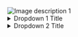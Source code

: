 <img src="image_url_1.jpg" alt="Image description 1">
<details>
  <summary>Dropdown 1 Title</summary>
  <p>This is some text for Dropdown 1.</p>
  <ul>
    <li><a href="link1_url">Link 1</a></li>
    <li><a href="link2_url">Link 2</a></li>
    <li><a href="link3_url">Link 3</a></li>
  </ul>
</details>

<details>
  <summary>Dropdown 2 Title</summary>
  <p>This is some text for Dropdown 2.</p>
  <img src="image_url_2.jpg" alt="Image description 2">
  <ul>
    <li><a href="link4_url">Link 4</a></li>
    <li><a href="link5_url">Link 5</a></li>
    <li><a href="link6_url">Link 6</a></li>
  </ul>
</details>


